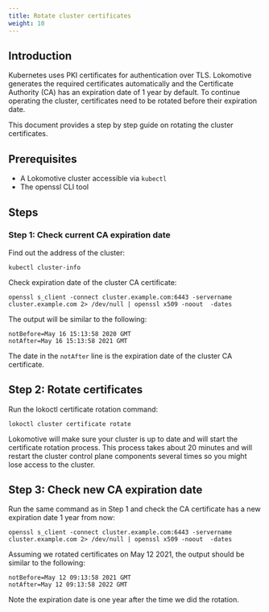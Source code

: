 ```yaml
---
title: Rotate cluster certificates
weight: 10
---
```


## Introduction

Kubernetes uses PKI certificates for authentication over TLS.
Lokomotive generates the required certificates automatically and the Certificate Authority (CA) has an expiration date of 1 year by default.
To continue operating the cluster, certificates need to be rotated before their expiration date.

This document provides a step by step guide on rotating the cluster certificates.

## Prerequisites

* A Lokomotive cluster accessible via `kubectl`
* The openssl CLI tool

## Steps

### Step 1: Check current CA expiration date

Find out the address of the cluster:

```
kubectl cluster-info
```

Check expiration date of the cluster CA certificate:

```
openssl s_client -connect cluster.example.com:6443 -servername cluster.example.com 2> /dev/null | openssl x509 -noout  -dates
```

The output will be similar to the following:

```
notBefore=May 16 15:13:58 2020 GMT
notAfter=May 16 15:13:58 2021 GMT
```

The date in the `notAfter` line is the expiration date of the cluster CA certificate.

## Step 2: Rotate certificates

Run the lokoctl certificate rotation command:

```
lokoctl cluster certificate rotate
```

Lokomotive will make sure your cluster is up to date and will start the certificate rotation process.
This process takes about 20 minutes and will restart the cluster control plane
components several times so you might lose access to the cluster.

## Step 3: Check new CA expiration date

Run the same command as in Step 1 and check the CA certificate has a new expiration date 1 year from now:

```
openssl s_client -connect cluster.example.com:6443 -servername cluster.example.com 2> /dev/null | openssl x509 -noout  -dates
```

Assuming we rotated certificates on May 12 2021, the output should be similar
to the following:

```
notBefore=May 12 09:13:58 2021 GMT
notAfter=May 12 09:13:58 2022 GMT
```

Note the expiration date is one year after the time we did the rotation.
